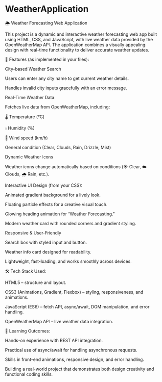 # WeatherApplication
🌦 Weather Forecasting Web Application

This project is a dynamic and interactive weather forecasting web app built using HTML, CSS, and JavaScript, with live weather data provided by the OpenWeatherMap API. The application combines a visually appealing design with real-time functionality to deliver accurate weather updates.

🔑 Features (as implemented in your files):

City-based Weather Search

Users can enter any city name to get current weather details.

Handles invalid city inputs gracefully with an error message.

Real-Time Weather Data

Fetches live data from OpenWeatherMap, including:

🌡 Temperature (°C)

💧 Humidity (%)

💨 Wind speed (km/h)

General condition (Clear, Clouds, Rain, Drizzle, Mist)

Dynamic Weather Icons

Weather icons change automatically based on conditions (☀️ Clear, ☁️ Clouds, 🌧 Rain, etc.).

Interactive UI Design (from your CSS):

Animated gradient background for a lively look.

Floating particle effects for a creative visual touch.

Glowing heading animation for “Weather Forecasting.”

Modern weather card with rounded corners and gradient styling.

Responsive & User-Friendly

Search box with styled input and button.

Weather info card designed for readability.

Lightweight, fast-loading, and works smoothly across devices.

🛠 Tech Stack Used:

HTML5 – structure and layout.

CSS3 (Animations, Gradient, Flexbox) – styling, responsiveness, and animations.

JavaScript (ES6) – fetch API, async/await, DOM manipulation, and error handling.

OpenWeatherMap API – live weather data integration.

🎯 Learning Outcomes:

Hands-on experience with REST API integration.

Practical use of async/await for handling asynchronous requests.

Skills in front-end animations, responsive design, and error handling.

Building a real-world project that demonstrates both design creativity and functional coding skills.
